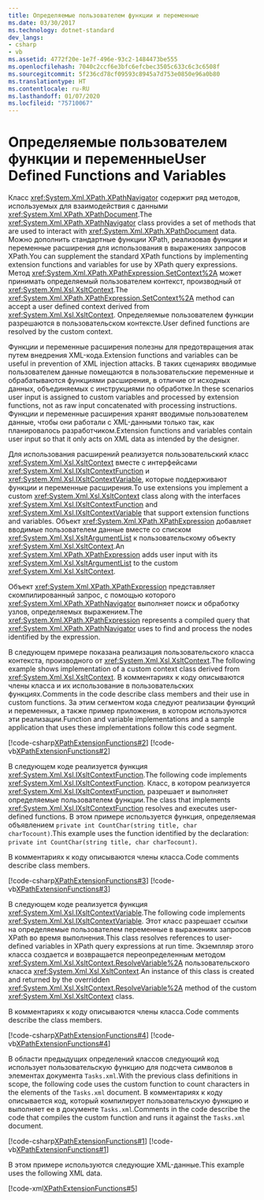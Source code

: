 ```yaml
---
title: Определяемые пользователем функции и переменные
ms.date: 03/30/2017
ms.technology: dotnet-standard
dev_langs:
- csharp
- vb
ms.assetid: 4772f20e-1e7f-496e-93c2-1484473be555
ms.openlocfilehash: 7040c2ccf6e3bfc6efcbec3505c633c6c3c6508f
ms.sourcegitcommit: 5f236cd78cf09593c8945a7d753e0850e96a0b80
ms.translationtype: HT
ms.contentlocale: ru-RU
ms.lasthandoff: 01/07/2020
ms.locfileid: "75710067"
---
```

# <a name="user-defined-functions-and-variables"></a><span data-ttu-id="e3cbc-102">Определяемые пользователем функции и переменные</span><span class="sxs-lookup"><span data-stu-id="e3cbc-102">User Defined Functions and Variables</span></span>
<span data-ttu-id="e3cbc-103">Класс <xref:System.Xml.XPath.XPathNavigator> содержит ряд методов, используемых для взаимодействия с данными <xref:System.Xml.XPath.XPathDocument>.</span><span class="sxs-lookup"><span data-stu-id="e3cbc-103">The <xref:System.Xml.XPath.XPathNavigator> class provides a set of methods that are used to interact with <xref:System.Xml.XPath.XPathDocument> data.</span></span> <span data-ttu-id="e3cbc-104">Можно дополнить стандартные функции XPath, реализовав функции и переменные расширения для использования в выражениях запросов XPath.</span><span class="sxs-lookup"><span data-stu-id="e3cbc-104">You can supplement the standard XPath functions by implementing extension functions and variables for use by XPath query expressions.</span></span> <span data-ttu-id="e3cbc-105">Метод <xref:System.Xml.XPath.XPathExpression.SetContext%2A> может принимать определяемый пользователем контекст, производный от <xref:System.Xml.Xsl.XsltContext>.</span><span class="sxs-lookup"><span data-stu-id="e3cbc-105">The <xref:System.Xml.XPath.XPathExpression.SetContext%2A> method can accept a user defined context derived from <xref:System.Xml.Xsl.XsltContext>.</span></span> <span data-ttu-id="e3cbc-106">Определяемые пользователем функции разрешаются в пользовательском контексте.</span><span class="sxs-lookup"><span data-stu-id="e3cbc-106">User defined functions are resolved by the custom context.</span></span>  
  
 <span data-ttu-id="e3cbc-107">Функции и переменные расширения полезны для предотвращения атак путем внедрения XML-кода.</span><span class="sxs-lookup"><span data-stu-id="e3cbc-107">Extension functions and variables can be useful in prevention of XML injection attacks.</span></span> <span data-ttu-id="e3cbc-108">В таких сценариях вводимые пользователем данные помещаются в пользовательские переменные и обрабатываются функциями расширения, в отличие от исходных данных, объединяемых с инструкциями по обработке.</span><span class="sxs-lookup"><span data-stu-id="e3cbc-108">In these scenarios user input is assigned to custom variables and processed by extension functions, not as raw input concatenated with processing instructions.</span></span> <span data-ttu-id="e3cbc-109">Функции и переменные расширения хранят вводимые пользователем данные, чтобы они работали с XML-данными только так, как планировалось разработчиком.</span><span class="sxs-lookup"><span data-stu-id="e3cbc-109">Extension functions and variables contain user input so that it only acts on XML data as intended by the designer.</span></span>  
  
 <span data-ttu-id="e3cbc-110">Для использования расширений реализуется пользовательский класс <xref:System.Xml.Xsl.XsltContext> вместе с интерфейсами <xref:System.Xml.Xsl.IXsltContextFunction> и <xref:System.Xml.Xsl.IXsltContextVariable>, которые поддерживают функции и переменные расширения.</span><span class="sxs-lookup"><span data-stu-id="e3cbc-110">To use extensions you implement a custom <xref:System.Xml.Xsl.XsltContext> class along with the interfaces <xref:System.Xml.Xsl.IXsltContextFunction> and <xref:System.Xml.Xsl.IXsltContextVariable> that support extension functions and variables.</span></span> <span data-ttu-id="e3cbc-111">Объект <xref:System.Xml.XPath.XPathExpression> добавляет вводимые пользователем данные вместе со списком <xref:System.Xml.Xsl.XsltArgumentList> к пользовательскому объекту <xref:System.Xml.Xsl.XsltContext>.</span><span class="sxs-lookup"><span data-stu-id="e3cbc-111">An <xref:System.Xml.XPath.XPathExpression> adds user input with its <xref:System.Xml.Xsl.XsltArgumentList> to the custom <xref:System.Xml.Xsl.XsltContext>.</span></span>  
  
 <span data-ttu-id="e3cbc-112">Объект <xref:System.Xml.XPath.XPathExpression> представляет скомпилированный запрос, с помощью которого <xref:System.Xml.XPath.XPathNavigator> выполняет поиск и обработку узлов, определяемых выражением.</span><span class="sxs-lookup"><span data-stu-id="e3cbc-112">The <xref:System.Xml.XPath.XPathExpression> represents a compiled query that <xref:System.Xml.XPath.XPathNavigator> uses to find and process the nodes identified by the expression.</span></span>  
  
 <span data-ttu-id="e3cbc-113">В следующем примере показана реализация пользовательского класса контекста, производного от <xref:System.Xml.Xsl.XsltContext>.</span><span class="sxs-lookup"><span data-stu-id="e3cbc-113">The following example shows implementation of a custom context class derived from <xref:System.Xml.Xsl.XsltContext>.</span></span> <span data-ttu-id="e3cbc-114">В комментариях к коду описываются члены класса и их использование в пользовательских функциях.</span><span class="sxs-lookup"><span data-stu-id="e3cbc-114">Comments in the code describe class members and their use in custom functions.</span></span> <span data-ttu-id="e3cbc-115">За этим сегментом кода следуют реализации функций и переменных, а также пример приложения, в котором используются эти реализации.</span><span class="sxs-lookup"><span data-stu-id="e3cbc-115">Function and variable implementations and a sample application that uses these implementations follow this code segment.</span></span>  
  
 [!code-csharp[XPathExtensionFunctions#2](../../../../samples/snippets/csharp/VS_Snippets_Data/xpathextensionfunctions/cs/xpathextensionfunctions.cs#2)]
 [!code-vb[XPathExtensionFunctions#2](../../../../samples/snippets/visualbasic/VS_Snippets_Data/xpathextensionfunctions/vb/xpathextensionfunctions.vb#2)]  
  
 <span data-ttu-id="e3cbc-116">В следующем коде реализуется функция <xref:System.Xml.Xsl.IXsltContextFunction>.</span><span class="sxs-lookup"><span data-stu-id="e3cbc-116">The following code implements <xref:System.Xml.Xsl.IXsltContextFunction>.</span></span> <span data-ttu-id="e3cbc-117">Класс, в котором реализуется <xref:System.Xml.Xsl.IXsltContextFunction>, разрешает и выполняет определяемые пользователем функции.</span><span class="sxs-lookup"><span data-stu-id="e3cbc-117">The class that implements <xref:System.Xml.Xsl.IXsltContextFunction> resolves and executes user-defined functions.</span></span> <span data-ttu-id="e3cbc-118">В этом примере используется функция, определяемая объявлением `private int CountChar(string title, char charTocount)`.</span><span class="sxs-lookup"><span data-stu-id="e3cbc-118">This example uses the function identified by the declaration: `private int CountChar(string title, char charTocount)`.</span></span>  
  
 <span data-ttu-id="e3cbc-119">В комментариях к коду описываются члены класса.</span><span class="sxs-lookup"><span data-stu-id="e3cbc-119">Code comments describe class members.</span></span>  
  
 [!code-csharp[XPathExtensionFunctions#3](../../../../samples/snippets/csharp/VS_Snippets_Data/xpathextensionfunctions/cs/xpathextensionfunctions.cs#3)]
 [!code-vb[XPathExtensionFunctions#3](../../../../samples/snippets/visualbasic/VS_Snippets_Data/xpathextensionfunctions/vb/xpathextensionfunctions.vb#3)]  
  
 <span data-ttu-id="e3cbc-120">В следующем коде реализуется функция <xref:System.Xml.Xsl.IXsltContextVariable>.</span><span class="sxs-lookup"><span data-stu-id="e3cbc-120">The following code implements <xref:System.Xml.Xsl.IXsltContextVariable>.</span></span> <span data-ttu-id="e3cbc-121">Этот класс разрешает ссылки на определяемые пользователем переменные в выражениях запросов XPath во время выполнения.</span><span class="sxs-lookup"><span data-stu-id="e3cbc-121">This class resolves references to user-defined variables in XPath query expressions at run time.</span></span> <span data-ttu-id="e3cbc-122">Экземпляр этого класса создается и возвращается переопределенным методом <xref:System.Xml.Xsl.XsltContext.ResolveVariable%2A> пользовательского класса <xref:System.Xml.Xsl.XsltContext>.</span><span class="sxs-lookup"><span data-stu-id="e3cbc-122">An instance of this class is created and returned by the overridden <xref:System.Xml.Xsl.XsltContext.ResolveVariable%2A> method of the custom <xref:System.Xml.Xsl.XsltContext> class.</span></span>  
  
 <span data-ttu-id="e3cbc-123">В комментариях к коду описываются члены класса.</span><span class="sxs-lookup"><span data-stu-id="e3cbc-123">Code comments describe the class members.</span></span>  
  
 [!code-csharp[XPathExtensionFunctions#4](../../../../samples/snippets/csharp/VS_Snippets_Data/xpathextensionfunctions/cs/xpathextensionfunctions.cs#4)]
 [!code-vb[XPathExtensionFunctions#4](../../../../samples/snippets/visualbasic/VS_Snippets_Data/xpathextensionfunctions/vb/xpathextensionfunctions.vb#4)]  
  
 <span data-ttu-id="e3cbc-124">В области предыдущих определений классов следующий код использует пользовательскую функцию для подсчета символов в элементах документа `Tasks.xml`.</span><span class="sxs-lookup"><span data-stu-id="e3cbc-124">With the previous class definitions in scope, the following code uses the custom function to count characters in the elements of the `Tasks.xml` document.</span></span> <span data-ttu-id="e3cbc-125">В комментариях к коду описывается код, который компилирует пользовательскую функцию и выполняет ее в документе `Tasks.xml`.</span><span class="sxs-lookup"><span data-stu-id="e3cbc-125">Comments in the code describe the code that compiles the custom function and runs it against the `Tasks.xml` document.</span></span>  
  
 [!code-csharp[XPathExtensionFunctions#1](../../../../samples/snippets/csharp/VS_Snippets_Data/xpathextensionfunctions/cs/xpathextensionfunctions.cs#1)]
 [!code-vb[XPathExtensionFunctions#1](../../../../samples/snippets/visualbasic/VS_Snippets_Data/xpathextensionfunctions/vb/xpathextensionfunctions.vb#1)]  
  
 <span data-ttu-id="e3cbc-126">В этом примере используются следующие XML-данные.</span><span class="sxs-lookup"><span data-stu-id="e3cbc-126">This example uses the following XML data.</span></span>  
  
 [!code-xml[XPathExtensionFunctions#5](../../../../samples/snippets/xml/VS_Snippets_Data/xpathextensionfunctions/XML/tasks.xml#5)]
